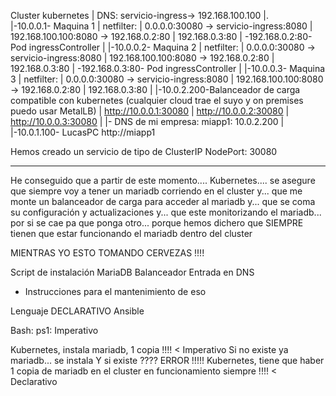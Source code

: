 Cluster kubernetes
 |          DNS: servicio-ingress->       192.168.100.100
 |.      
 |-10.0.0.1- Maquina 1
 |           netfilter: 
 |                                      0.0.0.0:30080 -> servicio-ingress:8080
 |                                      192.168.100.100:8080 -> 192.168.0.2:80 | 192.168.0.3:80
 |           -192.168.0.2:80- Pod ingressController
 |
 |-10.0.0.2- Maquina 2
 |           netfilter: 
 |                                      0.0.0.0:30080 -> servicio-ingress:8080
 |                                      192.168.100.100:8080 -> 192.168.0.2:80 | 192.168.0.3:80
 |           -192.168.0.3:80- Pod ingressController
 |
 |-10.0.0.3- Maquina 3
 |           netfilter: 
 |                                      0.0.0.0:30080 -> servicio-ingress:8080
 |                                      192.168.100.100:8080 -> 192.168.0.2:80 | 192.168.0.3:80
 |
 |-10.0.2.200-Balanceador de carga compatible con kubernetes (cualquier cloud trae el suyo y on premises puedo usar MetalLB)
 |               http://10.0.0.1:30080
 |               http://10.0.0.2:30080
 |               http://10.0.0.3:30080
 |
 |- DNS de mi empresa: miapp1: 10.0.2.200
 |
 |-10.0.1.100- LucasPC
                http://miapp1


Hemos creado un servicio de tipo de ClusterIP
NodePort: 30080



----


He conseguido que a partir de este momento.... Kubernetes....
se asegure que siempre voy a tener un mariadb corriendo en el cluster
y... 
que me monte un balanceador de carga para acceder al mariadb
y...
que se coma su configuración y actualizaciones
y... que este monitorizando el mariadb... por si se cae
pa que ponga otro... porque hemos dichero que SIEMPRE tienen que estar 
funcionando el mariadb dentro del cluster

MIENTRAS YO ESTO TOMANDO CERVEZAS !!!!


Script de instalación 
    MariaDB
    Balanceador
    Entrada en DNS
+ Instrucciones para el mantenimiento de eso

Lenguaje DECLARATIVO        Ansible

Bash: ps1: Imperativo

Kubernetes, instala mariadb, 1 copia !!!!                                                     < Imperativo
    Si no existe ya mariadb... se instala
    Y si existe ???? ERROR !!!!!
Kubernetes, tiene que haber 1 copia de mariadb en el cluster en funcionamiento siempre !!!!   < Declarativo
